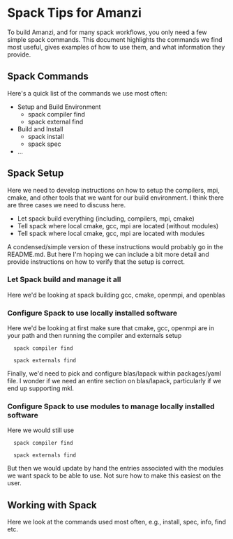 # Spack Tips for Amanzi

To build Amanzi, and for many spack workflows, you only need a few simple spack commands.  This document highlights the commands we find most useful, gives examples of how to use them, and what information they provide.

## Spack Commands

Here's a quick list of the commands we use most often:

  * Setup and Build Environment 
    * spack compiler find
    * spack external find
  * Build and Install
    * spack install <package>
    * spack spec <package>
  * ...
  
  
## Spack Setup

Here we need to develop instructions on how to setup the compilers,
mpi, cmake, and other tools that we want for our build environment.
I think there are three cases we need to discuss here.

  * Let spack build everything (including, compilers, mpi, cmake)
  * Tell spack where local cmake, gcc, mpi are located (without modules)
  * Tell spack where local cmake, gcc, mpi are located with modules
 
A condensed/simple version of these instructions would probably go in
the README.md. But here I'm hoping we can include a bit more detail
and provide instructions on how to verify that the setup is correct.

### Let Spack build and manage it all

Here we'd be looking at spack building gcc, cmake, openmpi, and openblas


### Configure Spack to use locally installed software

Here we'd be looking at first make sure that cmake, gcc, openmpi are in your path and then running the compiler and externals setup

```
  spack compiler find
```

```
  spack externals find
```

Finally, we'd need to pick and configure blas/lapack within packages/yaml file.  I wonder if we need an entire section on blas/lapack, particularly if we end up supporting mkl.

### Configure Spack to use modules to manage locally installed software

Here we would still use 
```
  spack compiler find
```

```
  spack externals find
```

But then we would update by hand the entries associated with the modules we want spack to be able to use.   Not sure how to make this easiest on the user.


## Working with Spack

Here we look at the commands used most often, e.g., install, spec,
info, find etc.







